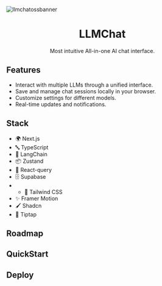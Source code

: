 
![llmchatossbanner](https://github.com/user-attachments/assets/e5916acd-ba44-4b5b-99ea-52327642de16)

<h1 align="center">LLMChat</h1>
<p align="center">Most intuitive All-in-one AI chat interface.</p>


## Features

- Interact with multiple LLMs through a unified interface.
- Save and manage chat sessions locally in your browser.
- Customize settings for different models.
- Real-time updates and notifications.

## Stack

- 🌍 Next.js
- 🔤 TypeScript
- 🧩 LangChain
- 📦 Zustand
- 🔄 React-query
- 🗄️ Supabase
- - 🎨 Tailwind CSS
- ✨ Framer Motion
- 🖌️ Shadcn
- 📝 Tiptap

## Roadmap

## QuickStart

## Deploy


  



